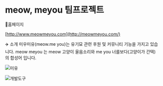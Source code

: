 # meow, meyou 팀프로젝트

🔗홈페이지

[http://www.meowmeyou.com](http://meowmeyou.com/)

✈️ 소개
미우미유(meow.me you)는 유기묘 관련 후원 및 커뮤니티 기능을 가지고 있습니다. 
meow meyou 는 meow 고양이 울음소리와 me you 너를보다(고양이가 간택)의 합성어 입니다. 



![미유](https://user-images.githubusercontent.com/119803774/224801512-2ad4c3d8-9a13-4227-a2ef-952d6dd3aa95.JPG)


![개발도구](https://user-images.githubusercontent.com/119803774/224801542-0d67448e-6dd0-4d08-b7b3-df9da62dd4a0.JPG)
